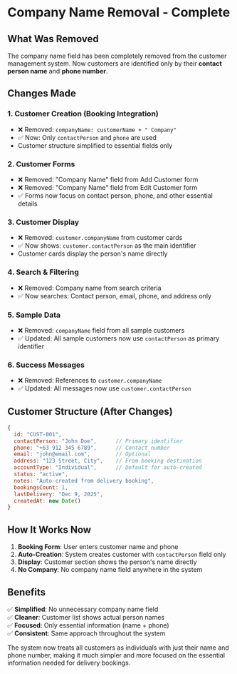 # Company Name Removal - Complete

## What Was Removed

The company name field has been completely removed from the customer management system. Now customers are identified only by their **contact person name** and **phone number**.

## Changes Made

### 1. **Customer Creation (Booking Integration)**
- ❌ Removed: `companyName: customerName + " Company"`
- ✅ Now: Only `contactPerson` and `phone` are used
- Customer structure simplified to essential fields only

### 2. **Customer Forms**
- ❌ Removed: "Company Name" field from Add Customer form
- ❌ Removed: "Company Name" field from Edit Customer form
- ✅ Forms now focus on contact person, phone, and other essential details

### 3. **Customer Display**
- ❌ Removed: `customer.companyName` from customer cards
- ✅ Now shows: `customer.contactPerson` as the main identifier
- Customer cards display the person's name directly

### 4. **Search & Filtering**
- ❌ Removed: Company name from search criteria
- ✅ Now searches: Contact person, email, phone, and address only

### 5. **Sample Data**
- ❌ Removed: `companyName` field from all sample customers
- ✅ Updated: All sample customers now use `contactPerson` as primary identifier

### 6. **Success Messages**
- ❌ Removed: References to `customer.companyName`
- ✅ Updated: All messages now use `customer.contactPerson`

## Customer Structure (After Changes)

```javascript
{
  id: "CUST-001",
  contactPerson: "John Doe",      // Primary identifier
  phone: "+63 912 345 6789",      // Contact number
  email: "john@email.com",        // Optional
  address: "123 Street, City",    // From booking destination
  accountType: "Individual",      // Default for auto-created
  status: "active",
  notes: "Auto-created from delivery booking",
  bookingsCount: 1,
  lastDelivery: "Dec 9, 2025",
  createdAt: new Date()
}
```

## How It Works Now

1. **Booking Form**: User enters customer name and phone
2. **Auto-Creation**: System creates customer with `contactPerson` field only
3. **Display**: Customer section shows the person's name directly
4. **No Company**: No company name field anywhere in the system

## Benefits

✅ **Simplified**: No unnecessary company name field  
✅ **Cleaner**: Customer list shows actual person names  
✅ **Focused**: Only essential information (name + phone)  
✅ **Consistent**: Same approach throughout the system  

The system now treats all customers as individuals with just their name and phone number, making it much simpler and more focused on the essential information needed for delivery bookings.